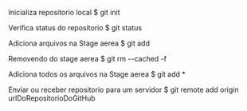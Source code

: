 Inicializa repositorio local
$ git init

Verifica status do repositorio
$ git status

Adiciona arquivos na Stage aerea
$ git add <file>

Removendo do stage aerea
$ git rm --cached -f <file>

Adiciona todos os arquivos na Stage aerea
$ git add *

Enviar ou receber repositorio para um servidor
$ git remote add origin urlDoRepositorioDoGitHub